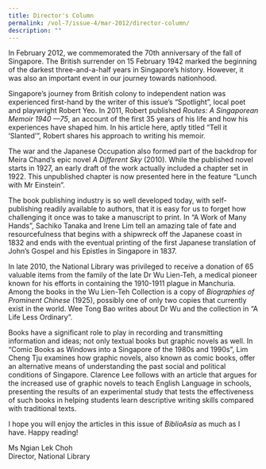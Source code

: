```yaml
---
title: Director's Column
permalink: /vol-7/issue-4/mar-2012/director-column/
description: ""
---
```

In February 2012, we commemorated the 70th anniversary of the fall of Singapore. The British
surrender on 15 February 1942 marked the beginning of the darkest three-and-a-half years in
Singapore’s history. However, it was also an important event in our journey towards nationhood.

Singapore’s journey from British colony to independent nation was experienced first-hand by the writer of this issue’s “Spotlight”, local poet and playwright Robert Yeo. In 2011, Robert published *Routes: A Singaporean Memoir 1940  —75*, an account of the first 35 years of his life
and how his experiences have shaped him. In his article here, aptly titled “Tell it ‘Slanted’”, Robert shares his approach to writing his memoir.

The war and the Japanese Occupation also formed part of the backdrop for Meira Chand’s epic novel *A Different Sky* (2010). While the published novel starts in 1927, an early draft of the work actually included a chapter set in 1922. This unpublished chapter is now presented here in the feature “Lunch with Mr Einstein”.

The book publishing industry is so well developed today, with self-publishing readily available to authors, that it is easy for us to forget how challenging it once was to take a manuscript to
 print. In “A Work of Many Hands”, Sachiko Tanaka and Irene Lim tell an amazing tale of fate and resourcefulness that begins with a shipwreck off the Japanese coast in 1832 and ends with the eventual printing of the first Japanese translation of John’s Gospel and his Epistles in Singapore in 1837.
 
In late 2010, the National Library was privileged to receive a donation of 65 valuable items from
the family of the late Dr Wu Lien-Teh, a medical pioneer known for his efforts in containing the
1910-1911 plague in Manchuria. Among the books in the Wu Lien-Teh Collection is a copy of
*Biographies of Prominent Chinese* (1925), possibly one of only two copies that currently exist in the world. Wee Tong Bao writes about Dr Wu and the collection in “A Life Less Ordinary”. 

Books have a significant role to play in recording and transmitting information and ideas; not only textual books but graphic novels as well. In “Comic Books as Windows into a Singapore of the 1980s and 1990s”, Lim Cheng Tju examines how graphic novels, also known as comic books, offer an alternative means of understanding the past social and political conditions of Singapore. Clarence Lee follows with an article that argues for the increased use of graphic novels to teach English Language in schools, presenting the results of an experimental study that tests the effectiveness of such books in helping students learn descriptive writing skills compared with traditional texts.

I hope you will enjoy the articles in this issue of
*BiblioAsia* as much as I have. Happy reading!


Ms Ngian Lek Choh<br>
Director, National Library




